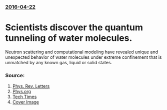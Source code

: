 ### [2016-04-22](/news/2016/04/22/index.md)

# Scientists discover the quantum tunneling of water molecules. 

Neutron scattering and computational modeling have revealed unique and unexpected behavior of water molecules under extreme confinement that is unmatched by any known gas, liquid or solid states.


### Source:

1. [Phys. Rev. Letters](http://journals.aps.org/prl/abstract/10.1103/PhysRevLett.116.167802)
2. [Phys.org](http://phys.org/news/2016-04-state-molecule.html)
3. [Tech Times](http://www.techtimes.com/articles/153288/20160425/new-tunneling-state-of-water-molecules-is-a-rulebreaker.htm)
3. [Cover Image](https://3c1703fe8d.site.internapcdn.net/newman/gfx/news/hires/2016/1-ornlresearch.jpg)
